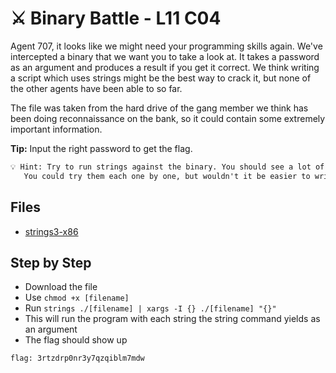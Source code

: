 # ⚔ Binary Battle - L11 C04

Agent 707, it looks like we might need your programming skills again. We've intercepted a binary that we want you to take a look at. It takes a password as an argument and produces a result if you get it correct. We think writing a script which uses strings might be the best way to crack it, but none of the other agents have been able to so far.

The file was taken from the hard drive of the gang member we think has been doing reconnaissance on the bank, so it could contain some extremely important information.

**Tip:** Input the right password to get the flag.

```txt
💡 Hint: Try to run strings against the binary. You should see a lot of possible passwords.
   You could try them each one by one, but wouldn't it be easier to write a simple script that will try them all for you?
```

## Files

- [strings3-x86](/assets/binarybattle1)

## Step by Step

- Download the file
- Use `chmod +x [filename]`
- Run `strings ./[filename] | xargs -I {} ./[filename] "{}"`
- This will run the program with each string the string command yields as an argument
- The flag should show up

`flag: 3rtzdrp0nr3y7qzqiblm7mdw`
